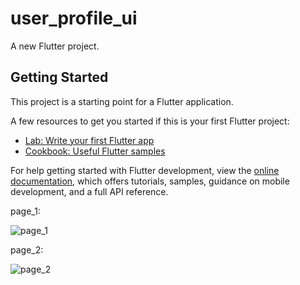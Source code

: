 # user_profile_ui

A new Flutter project.

## Getting Started

This project is a starting point for a Flutter application.

A few resources to get you started if this is your first Flutter project:

- [Lab: Write your first Flutter app](https://docs.flutter.dev/get-started/codelab)
- [Cookbook: Useful Flutter samples](https://docs.flutter.dev/cookbook)

For help getting started with Flutter development, view the
[online documentation](https://docs.flutter.dev/), which offers tutorials,
samples, guidance on mobile development, and a full API reference.

page_1:


![page_1](https://github.com/VITianLalit/User_Profile_UI_flutter_UI_Challenge_5/assets/98540540/254333b6-c435-4795-96f7-1f0f4e9b5569)


page_2:


![page_2](https://github.com/VITianLalit/User_Profile_UI_flutter_UI_Challenge_5/assets/98540540/2d621d67-9229-4f19-a27d-1f4f9117ed3a)

